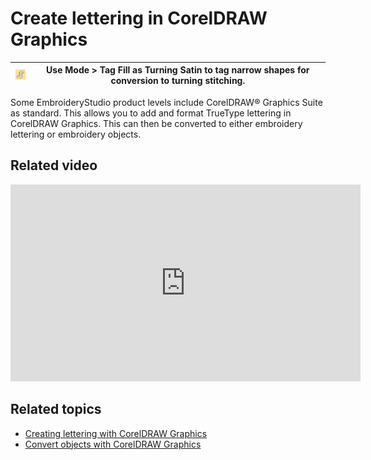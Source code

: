 # Create lettering in CorelDRAW Graphics

| ![TagFillAsTurningSatin.png](assets/TagFillAsTurningSatin.png) | Use Mode > Tag Fill as Turning Satin to tag narrow shapes for conversion to turning stitching. |
| -------------------------------------------------------------- | ---------------------------------------------------------------------------------------------- |

Some EmbroideryStudio product levels include CorelDRAW® Graphics Suite as standard. This allows you to add and format TrueType lettering in CorelDRAW Graphics. This can then be converted to either embroidery lettering or embroidery objects.

## Related video

<iframe src="https://www.youtube.com/embed/5Sqab5N2y8o" frameborder="0" 
		 allow="accelerometer; autoplay; clipboard-write; encrypted-media; gyroscope; picture-in-picture" 
		 allowfullscreen="" style="width: 560px; height: 315px;">

</iframe>

## Related topics

- [Creating lettering with CorelDRAW Graphics](../../Lettering/lettering_create/Creating_lettering_with_CorelDRAW_Graphics)
- [Convert objects with CorelDRAW Graphics](../../Automatic/automatic/Convert_objects_with_CorelDRAW_Graphics)
